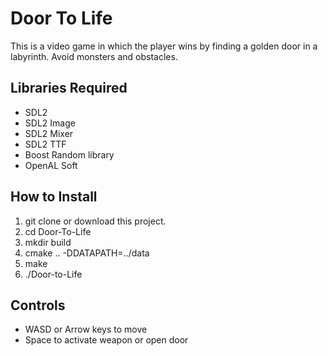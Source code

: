 # Door To Life

This is a video game in which the player wins by finding a golden door in a labyrinth. Avoid monsters and obstacles.

## Libraries Required
- SDL2
- SDL2 Image
- SDL2 Mixer
- SDL2 TTF
- Boost Random library
- OpenAL Soft

## How to Install

1. git clone or download this project.
2. cd Door-To-Life
3. mkdir build
4. cmake .. -DDATAPATH=../data
5. make
6. ./Door-to-Life


## Controls
- WASD or Arrow keys to move
- Space to activate weapon or open door
